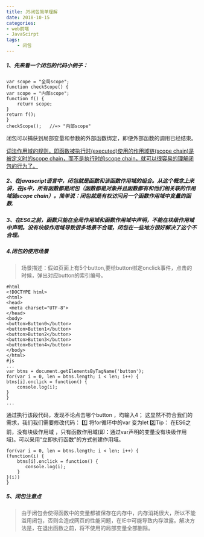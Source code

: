 ```yaml
---
title: JS闭包简单理解
date: 2018-10-15
categories:
- web前端
- JavaScirpt
tags: 
    - 闭包
---
```

##### 1、先来看一个闭包的代码小例子：

    var scope = "全局scope"; 
    function checkScope() {
    var scope = "内部scope";
    function f() {
        return scope;
    }
    return f();
    }
    checkScope();   //=> "内部scope"
闭包可以捕获到局部变量和参数的外部函数绑定，即便外部函数的调用已经结束。
<!--more-->
[词法作用域的规则，即函数被执行时(executed)使用的作用域链(scope chain)是被定义时的scope chain，而不是执行时的scope chain，就可以很容易的理解闭包的行为了。](https://www.jianshu.com/p/132fb6d485ee)
##### 2、在javascript语言中，闭包就是函数和该函数作用域的组合。从这个概念上来讲，在js中，所有函数都是闭包（函数都是对象并且函数都有和他们相关联的作用域链scope chain）。简单说：闭包就是有权访问另一个函数作用域中变量的函数.
##### 3、在ES6之前，函数只能在全局作用域和函数作用域中声明，不能在块级作用域中声明。没有块级作用域导致很多场景不合理，闭包在一些地方很好解决了这个不合理。
##### 4.闭包的使用场景
>场景描述：假如页面上有5个button,要给button绑定onclick事件，点击的时候，弹出对应button的索引编号。
    
    #html
    <!DOCTYPE html>
    <html>
    <head>
     <meta charset="UTF-8">
    </head>
    <body>
    <button>Button0</button>
    <button>Button1</button>
    <button>Button2</button>
    <button>Button3</button>
    <button>Button4</button>
    </body>
    </html>
    #js
    ...
    var btns = document.getElementsByTagName('button');
    for(var i = 0, len = btns.length; i < len; i++) {
    btns[i].onclick = function() {
        console.log(i);
    }
    }
    ...
通过执行该段代码，发现不论点击哪个button ，均输入4；
这显然不符合我们的需求，我们我们需要修改代码：
1️⃣ 将for循环中的var 变为let
2️⃣Tip： 在ES6之前，没有块级作用域 ，只有函数作用域(即：通过var声明的变量没有块级作用域)。可以采用“立即执行函数”的方式创建作用域。

    for(var i = 0, len = btns.length; i < len; i++) {
    (function(i) {
        btns[i].onclick = function() {
           console.log(i);
        }
    }(i))
    }
##### 5、闭包注意点
>由于闭包会使得函数中的变量都被保存在内存中，内存消耗很大，所以不能滥用闭包，否则会造成网页的性能问题，在IE中可能导致内存泄露。解决方法是，在退出函数之前，将不使用的局部变量全部删除。


